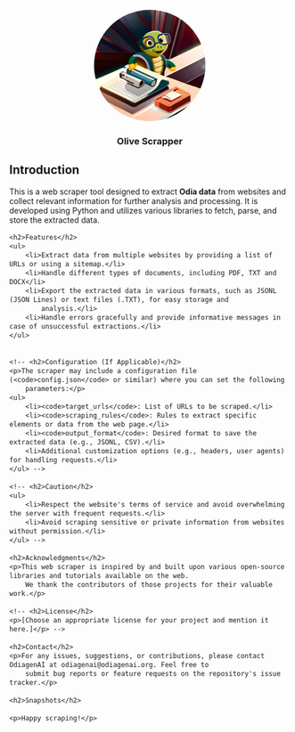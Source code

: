 <p align="center">
  <a href="url"><img src="https://github.com/OdiaGenAI/Olive_Scrapper/blob/main/olive_webscrapping.jpg" height="auto" width="200" style="border-radius:100%"></a>
</p>

<div style="text-align: center">
  <h3>Olive Scrapper</h3>
</div>

<h2>Introduction</h2>
    <p>This is a web scraper tool designed to extract <b>Odia data</b> from websites and collect relevant information for further
        analysis and processing. It is developed using Python and utilizes various libraries to fetch, parse, and store
        the extracted data.</p>

    <h2>Features</h2>
    <ul>
        <li>Extract data from multiple websites by providing a list of URLs or using a sitemap.</li>
        <li>Handle different types of documents, including PDF, TXT and DOCX</li>
        <li>Export the extracted data in various formats, such as JSONL (JSON Lines) or text files (.TXT), for easy storage and
            analysis.</li>
        <li>Handle errors gracefully and provide informative messages in case of unsuccessful extractions.</li>
    </ul>


    <!-- <h2>Configuration (If Applicable)</h2>
    <p>The scraper may include a configuration file (<code>config.json</code> or similar) where you can set the following
        parameters:</p>
    <ul>
        <li><code>target_urls</code>: List of URLs to be scraped.</li>
        <li><code>scraping_rules</code>: Rules to extract specific elements or data from the web page.</li>
        <li><code>output_format</code>: Desired format to save the extracted data (e.g., JSONL, CSV).</li>
        <li>Additional customization options (e.g., headers, user agents) for handling requests.</li>
    </ul> -->

    <!-- <h2>Caution</h2>
    <ul>
        <li>Respect the website's terms of service and avoid overwhelming the server with frequent requests.</li>
        <li>Avoid scraping sensitive or private information from websites without permission.</li>
    </ul> -->

    <h2>Acknowledgments</h2>
    <p>This web scraper is inspired by and built upon various open-source libraries and tutorials available on the web.
        We thank the contributors of those projects for their valuable work.</p>

    <!-- <h2>License</h2>
    <p>[Choose an appropriate license for your project and mention it here.]</p> -->

    <h2>Contact</h2>
    <p>For any issues, suggestions, or contributions, please contact OdiagenAI at odiagenai@odiagenai.org. Feel free to
        submit bug reports or feature requests on the repository's issue tracker.</p>

    <h2>Snapshots</h2>

    <p>Happy scraping!</p>


